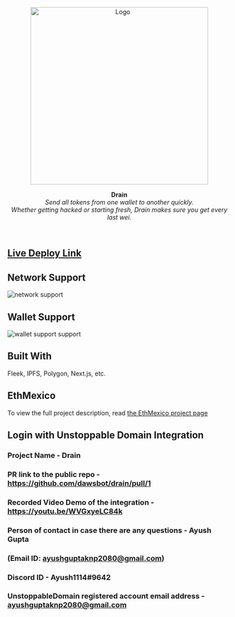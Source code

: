 <p align="center">
  <img src="https://imgur.com/VQIB0A9.png" title="Logo" width="400"/>
</p>
<p align="center">
  <b>
    Drain
  </b>
  <br/>
<i>  Send all tokens from one wallet to another quickly.
<br/>Whether getting hacked or starting fresh, Drain makes sure you get every last wei.
</i>
</p>

<br/>

## [Live Deploy Link](https://drain.on.fleek.co/)

## Network Support

<img src="https://i.imgur.com/QXyHETu.png" title="network support" />

## Wallet Support

<img src="https://i.imgur.com/IKfrIqW.png" title="wallet support support" />

## Built With

Fleek, IPFS, Polygon, Next.js, etc.

## EthMexico

To view the full project description, read [the EthMexico project page](https://ethglobal.com/showcase/drain-6f9sc)

## Login with Unstoppable Domain Integration
### Project Name - Drain
### PR link to the public repo - https://github.com/dawsbot/drain/pull/1
### Recorded Video Demo of the integration - https://youtu.be/WVGxyeLC84k
### Person of contact in case there are any questions - Ayush Gupta
### (Email ID: ayushguptaknp2080@gmail.com)
### Discord ID - Ayush1114#9642
### UnstoppableDomain registered account email address - ayushguptaknp2080@gmail.com
